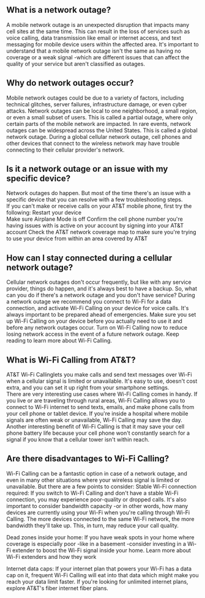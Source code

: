 ## What is a network outage?

A mobile network outage is an unexpected disruption that impacts many cell sites at the same time. This can result in the loss of services such as voice calling, data transmission like email or internet access, and text messaging for mobile device users within the affected area. It's important to understand that a mobile network outage isn't the same as having no coverage or a weak signal -which are different issues that can affect the quality of your service but aren't classified as outages. 

## Why do network outages occur?

Mobile network outages could be due to a variety of factors, including technical glitches, server failures, infrastructure damage, or even cyber attacks.
Network outages can be local to one neighborhood, a small region, or even a small subset of users. This is called a partial outage, where only certain parts of the mobile network are impacted.
In rare events, network outages can be widespread across the United States. This is called a global network outage. During a global cellular network outage, cell phones and other devices that connect to the wireless network may have trouble connecting to their cellular provider's network. 

## Is it a network outage or an issue with my specific device?

Network outages do happen. But most of the time there's an issue with a specific device that you can resolve with a few troubleshooting steps.  
If you can't make or receive calls on your AT&T mobile phone, first try the following: 
Restart your device  
Make sure Airplane Mode is off 
Confirm the cell phone number you're having issues with is active on your account by signing into your AT&T account 
Check the AT&T network coverage map to make sure you're trying to use your device from within an area covered by AT&T  

## How can I stay connected during a cellular network outage?
Cellular network outages don't occur frequently, but like with any service provider, things do happen, and it's always best to have a backup. So, what can you do if there's a network outage and you don't have service? During a network outage we recommend you connect to Wi-Fi  for a data connection, and activate Wi-Fi Calling on your device for voice calls.
It's always important to be prepared ahead of emergencies. Make sure you set up Wi-Fi Calling on your device before you actually need to use it and before any network outages occur. Turn on Wi-Fi Calling now to reduce losing network access in the event of a future network outage. Keep reading to learn more about Wi-Fi Calling. 

## What is Wi-Fi Calling from AT&T?
AT&T Wi-Fi Callinglets you make calls and send text messages over Wi-Fi when a cellular signal is limited or unavailable. It's easy to use, doesn't cost extra, and you can set it up right from your smartphone settings.  
There are very interesting use cases where Wi-Fi Calling comes in handy. If you live or are traveling through rural areas, Wi-Fi Calling allows you to connect to Wi-Fi internet to send texts, emails, and make phone calls from your cell phone or tablet device. If you're inside a hospital where mobile signals are often weak or unavailable, Wi-Fi Calling may save the day. Another interesting benefit of Wi-Fi Calling is that it may save your cell phone battery life because your cell phone won't constantly search for a signal if you know that a cellular tower isn't within reach. 

## Are there disadvantages to Wi-Fi Calling?
Wi-Fi Calling can be a fantastic option in case of a network outage, and even in many other situations where your wireless signal is limited or unavailable. But there are a few points to consider: 
Stable Wi-Fi connection required: If you switch to Wi-Fi Calling and don't have a stable Wi-Fi connection, you may experience poor-quality or dropped calls. It's also important to consider bandwidth capacity -or in other words, how many devices are currently using your Wi-Fi when you're calling through Wi-Fi Calling. The more devices connected to the same Wi-Fi network, the more bandwidth they'll take up. This, in turn, may reduce your call quality.  
 
Dead zones inside your home: If you have weak spots in your home where coverage is especially poor -like in a basement -consider investing in a Wi-Fi extender to boost the Wi-Fi signal inside your home. Learn more about Wi-Fi extenders and how they work 
 
Internet data caps: If your internet plan that powers your Wi-Fi has a data cap on it, frequent Wi-Fi Calling will eat into that data which might make you reach your data limit faster. If you're looking for unlimited internet plans, explore AT&T's fiber internet fiber plans. 
